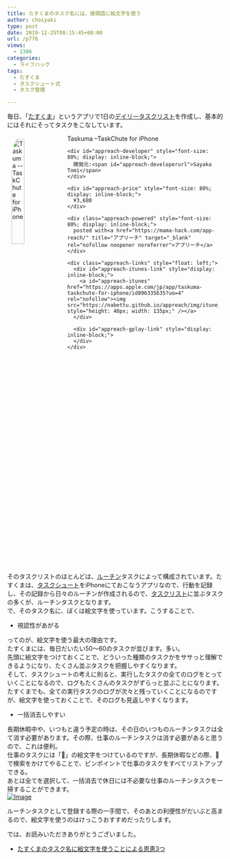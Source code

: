```yaml
---
title: たすくまのタスク名には、接頭語に絵文字を使う
author: choiyaki
type: post
date: 2019-12-25T08:15:45+00:00
url: /p778
views:
  - 1306
categories:
  - ライフハック
tags:
  - たすくま
  - タスクシュート式
  - タスク管理

---
```

毎日、「[たすくま][1]」というアプリで1日の[デイリータスクリスト][2]を作成し、基本的にはそれにそってタスクをこなしています。

<div id="appreach-box" style="text-align: left;">
  <img src="https://i0.wp.com/is4-ssl.mzstatic.com/image/thumb/Purple123/v4/bf/86/bb/bf86bb03-02d3-4d2c-90ae-a1f1eb06b136/source/512x512bb.jpg?w=660&#038;ssl=1" alt="Taskuma --TaskChute for iPhone" id="appreach-image" style="float: left; margin: 10px; width: 25%; max-width: 120px; border-top-left-radius: 10%; border-top-right-radius: 10%; border-bottom-right-radius: 10%; border-bottom-left-radius: 10%;" data-recalc-dims="1" /></p> 
  
  <div class="appreach-info" style="margin: 10px;">
    <div id="appreach-appname">
      Taskuma &#8211;TaskChute for iPhone
    </div>
    
    <div id="appreach-developer" style="font-size: 80%; display: inline-block;">
      開発元:<span id="appreach-developerurl">Sayaka Tomi</span>
    </div>
    
    <div id="appreach-price" style="font-size: 80%; display: inline-block;">
      ¥3,680
    </div>
    
    <div class="appreach-powered" style="font-size: 80%; display: inline-block;">
      posted with<a href="https://mama-hack.com/app-reach/" title="アプリーチ" target="_blank" rel="nofollow noopener noreferrer">アプリーチ</a>
    </div>
    
    <div class="appreach-links" style="float: left;">
      <div id="appreach-itunes-link" style="display: inline-block;">
        <a id="appreach-itunes" href="https://apps.apple.com/jp/app/taskuma-taskchute-for-iphone/id896335635?uo=4" rel="nofollow"><img src="https://nabettu.github.io/appreach/img/itune_ja.svg" style="height: 40px; width: 135px;" /></a>
      </div>
      
      <div id="appreach-gplay-link" style="display: inline-block;">
      </div>
    </div>
  </div>
  
  <div class="appreach-footer" style="margin-bottom: 10px; clear: left;">
  </div>
</div>

そのタスクリストのほとんどは、[ルーチン][3]タスクによって構成されています。たすくまは、[タスクシュート][4]をiPhoneにておこなうアプリなので、行動を記録し、その記録から日々のルーチンが作成されるので、[タスクリスト][5]に並ぶタスクの多くが、ルーチンタスクとなります。  
で、そのタスク名に、ぼくは絵文字を使っています。こうすることで、

  * 視認性があがる

ってのが、絵文字を使う最大の理由です。  
たすくまには、毎日だいたい50〜60のタスクが並びます。多い。  
先頭に絵文字をつけておくことで、どういった種類のタスクかをササっと理解できるようになり、たくさん並ぶタスクを把握しやすくなります。  
そして、タスクシュートの考えに則ると、実行したタスクの全てのログをとっていくことになるので、ログもたくさんのタスクがずらっと並ぶことになります。たすくまでも、全ての実行タスクのログが次々と残っていくことになるのですが、絵文字を使っておくことで、そのログも見返しやすくなります。

  * 一括消去しやすい

長期休暇中や、いつもと違う予定の時は、その日のいつものルーチンタスクは全て消す必要があります。その際、仕事のルーチンタスクは消す必要があると思うので、これは便利。  
仕事のタスクには「&#x1f3eb;」の絵文字をつけているのですが、長期休暇などの際、&#x1f3eb;で検索をかけてやることで、ピンポイントで仕事のタスクをすべてリストアップできる。  
あとは全てを選択して、一括消去で休日には不必要な仕事のルーチンタスクを一掃することができます。  
[![Image][6]][7]

ルーチンタスクとして登録する際の一手間で、そのあとの利便性がだいぶと高まるので、絵文字を使うのはけっこうおすすめだったりします。

では、お読みいただきありがとうございました。

  * [たすくまのタスク名に絵文字を使うことによる恩恵3つ][8]

 [1]: https://scrapbox.io/choiyaki-hondana/%E3%81%9F%E3%81%99%E3%81%8F%E3%81%BE
 [2]: https://scrapbox.io/choiyaki-hondana/%E3%83%87%E3%82%A4%E3%83%AA%E3%83%BC%E3%82%BF%E3%82%B9%E3%82%AF%E3%83%AA%E3%82%B9%E3%83%88
 [3]: https://scrapbox.io/choiyaki-hondana/%E3%83%AB%E3%83%BC%E3%83%81%E3%83%B3
 [4]: https://scrapbox.io/choiyaki-hondana/%E3%82%BF%E3%82%B9%E3%82%AF%E3%82%B7%E3%83%A5%E3%83%BC%E3%83%88
 [5]: https://scrapbox.io/choiyaki-hondana/%E3%82%BF%E3%82%B9%E3%82%AF%E3%83%AA%E3%82%B9%E3%83%88
 [6]: https://gyazo.com/8e085a2227d875682e8a16714e97d856/thumb/1000
 [7]: https://gyazo.com/8e085a2227d875682e8a16714e97d856
 [8]: https://scrapbox.io/choiyaki-hondana/%E3%81%9F%E3%81%99%E3%81%8F%E3%81%BE%E3%81%AE%E3%82%BF%E3%82%B9%E3%82%AF%E5%90%8D%E3%81%AB%E7%B5%B5%E6%96%87%E5%AD%97%E3%82%92%E4%BD%BF%E3%81%86%E3%81%93%E3%81%A8%E3%81%AB%E3%82%88%E3%82%8B%E6%81%A9%E6%81%B53%E3%81%A4